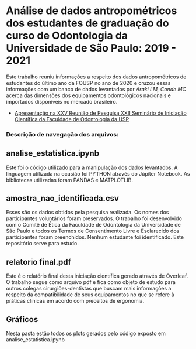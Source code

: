 # Análise de dados antropométricos dos estudantes de graduação do curso de Odontologia da Universidade de São Paulo: 2019 - 2021

Este trabalho reuniu informações a respeito dos dados antropométricos de estudantes do último ano da FOUSP no ano de 2020 e cruzou essas informações com um banco de dados levantados por _Araki LM, Conde MC_ acerca das dimensões dos equipamentos odontológicos nacionais e importados disponíveis no mercado brasileiro. 

- [Apresentação na XXV Reunião de Pesquisa XXII Seminário de Iniciação Científica da Faculdade de Odontologia da USP](https://www.youtube.com/watch?v=mTkLtrePmRs)

### Descrição de navegação dos arquivos: 

## analise_estatistica.ipynb
Este foi o código utilizado para a manipulação dos dados levantados. A linguagem utilizada na ocasião foi PYTHON através do Júpiter Notebook. As bibliotecas utilizadas foram PANDAS e MATPLOTLIB. 

## amostra_nao_identificada.csv
Esses são os dados obtidos pela pesquisa realizada. Os nomes dos participantes voluntários foram preservados. O trabalho foi desenvolvido com o Comitê de Ética da Faculdade de Odontologia da Universidade de São Paulo e todos os Termos de Consentimento Livre e Esclarecido dos participantes foram preenchidos. Nenhum estudante foi identificado. Este repositório serve para estudo.

## relatorio final.pdf

Este é o relatório final desta iniciação científica gerado através de Overleaf. O trabalho segue como arquivo pdf e fica como objeto de estudo para outros colegas cirurgiões-dentistas que buscam mais informações a respeito da compatibilidade de seus equipamentos no que se refere à práticas clínicas em acordo com preceitos de ergonomia.

## Gráficos
Nesta pasta estão todos os plots gerados pelo código exposto em analise_estatistica.ipynb




